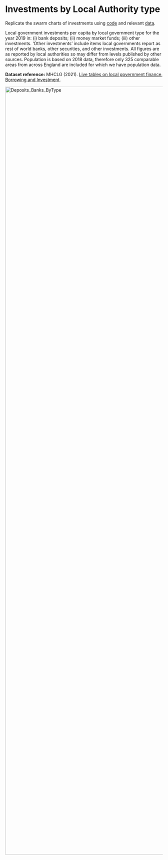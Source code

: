 # Investments by Local Authority type

Replicate the swarm charts of investments using [code](https://github.com/CaitHRobinson/councillorsatthecasino/blob/main/investment/investment.R) and relevant [data](https://github.com/CaitHRobinson/councillorsatthecasino/blob/main/investment/Investments_LA_bytype.csv).

Local government investments per capita by local government type for the year 2019 in: (i) bank deposits; (ii) money market funds; (iii) other investments. ‘Other investments’ include items local governments report as rest of world banks, other securities, and other investments. All figures are as reported by local authorities so may differ from levels published by other sources. Population is based on 2018 data, therefore only 325 comparable areas from across England are included for which we have population data.

**Dataset reference:** MHCLG (2021). [Live tables on local government finance, Borrowing and Investment](https://www.gov.uk/government/statistical-data-sets/live-tables-on-local-government-finance).

<img width="2456" alt="Deposits_Banks_ByType" src="https://user-images.githubusercontent.com/57355504/158220816-49543e38-fe67-4627-8d24-513d884f0f03.png">

